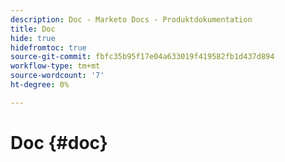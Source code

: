 ```yaml
---
description: Doc - Marketo Docs - Produktdokumentation
title: Doc
hide: true
hidefromtoc: true
source-git-commit: fbfc35b95f17e04a633019f419582fb1d437d894
workflow-type: tm+mt
source-wordcount: '7'
ht-degree: 0%

---
```


# Doc {#doc}

